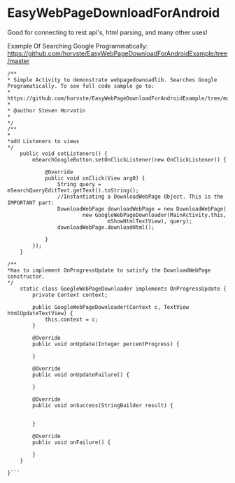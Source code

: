 EasyWebPageDownloadForAndroid
=============================

Good for connecting to rest api's, html parsing, and many other uses!

Example Of Searching Google Programmatically: https://github.com/horvste/EasyWebPageDownloadForAndroidExample/tree/master


```
/**
* Simple Activity to demonstrate webpagedownoadlib. Searches Google Programatically. To see full code sample go to: 
* https://github.com/horvste/EasyWebPageDownloadForAndroidExample/tree/master
*
* @author Steven Horvatin
*
*/
/**
*
*add Listeners to views
*/
	public void setListeners() {
		mSearchGoogleButton.setOnClickListener(new OnClickListener() {
		
			@Override
			public void onClick(View arg0) {
				String query = mSearchQueryEditText.getText().toString();
				//Instantiating a DownloadWebPage Object. This is the IMPORTANT part:
				DownloadWebPage downloadWebPage = new DownloadWebPage(
						new GoogleWebPageDownloader(MainActivity.this,
								mShowHtmlTextView), query);
				downloadWebPage.downloadHtml();

			}
		});
	}

/**
*Has to implement OnProgressUpdate to satisfy the DownloadWebPage constructor.
*/
	static class GoogleWebPageDownloader implements OnProgressUpdate {
		private Context context;

		public GoogleWebPageDownloader(Context c, TextView htmlUpdateTextView) {
			this.context = c;
		}

		@Override
		public void onUpdate(Integer percentProgress) {
			
		}

		@Override
		public void onUpdateFailure() {
		
		}

		@Override
		public void onSuccess(StringBuilder result) {
		

		}

		@Override
		public void onFailure() {
		
		}
	}

}```

